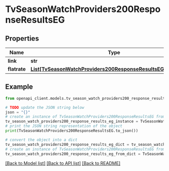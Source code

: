 # TvSeasonWatchProviders200ResponseResultsEG


## Properties

Name | Type | Description | Notes
------------ | ------------- | ------------- | -------------
**link** | **str** |  | [optional] 
**flatrate** | [**List[TvSeasonWatchProviders200ResponseResultsEGFlatrateInner]**](TvSeasonWatchProviders200ResponseResultsEGFlatrateInner.md) |  | [optional] 

## Example

```python
from openapi_client.models.tv_season_watch_providers200_response_results_eg import TvSeasonWatchProviders200ResponseResultsEG

# TODO update the JSON string below
json = "{}"
# create an instance of TvSeasonWatchProviders200ResponseResultsEG from a JSON string
tv_season_watch_providers200_response_results_eg_instance = TvSeasonWatchProviders200ResponseResultsEG.from_json(json)
# print the JSON string representation of the object
print(TvSeasonWatchProviders200ResponseResultsEG.to_json())

# convert the object into a dict
tv_season_watch_providers200_response_results_eg_dict = tv_season_watch_providers200_response_results_eg_instance.to_dict()
# create an instance of TvSeasonWatchProviders200ResponseResultsEG from a dict
tv_season_watch_providers200_response_results_eg_from_dict = TvSeasonWatchProviders200ResponseResultsEG.from_dict(tv_season_watch_providers200_response_results_eg_dict)
```
[[Back to Model list]](../README.md#documentation-for-models) [[Back to API list]](../README.md#documentation-for-api-endpoints) [[Back to README]](../README.md)


